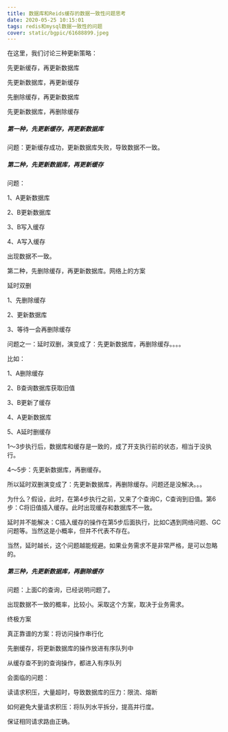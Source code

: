 ```yaml
---
title: 数据库和Reids缓存的数据一致性问题思考
date: 2020-05-25 10:15:01
tags: redis和mysql数据一致性的问题
cover: static/bgpic/61688899.jpeg
---
```


在这里，我们讨论三种更新策略：

先更新缓存，再更新数据库

先更新数据库，再更新缓存

先删除缓存，再更新数据库

先更新数据库，再删除缓存

##### 第一种，先更新缓存，再更新数据库

问题：更新缓存成功，更新数据库失败，导致数据不一致。

##### 第二种，先更新数据库，再更新缓存

问题：

1、A更新数据库

2、B更新数据库

3、B写入缓存

4、A写入缓存

出现数据不一致。

第二种，先删除缓存，再更新数据库。网络上的方案

延时双删

1、先删除缓存

2、更新数据库

3、等待一会再删除缓存

问题之一：延时双删，演变成了：先更新数据库，再删除缓存。。。。

比如：

1、A删除缓存

2、B查询数据库获取旧值

3、B更新了缓存

4、A更新数据库

5、A延时删缓存

1～3步执行后，数据库和缓存是一致的，成了开支执行前的状态，相当于没执行。

4～5步：先更新数据库，再删缓存。

所以延时双删演变成了：先更新数据库，再删除缓存。问题还是没解决。。。

为什么？假设，此时，在第4步执行之前，又来了个查询C，C查询到旧值。第6步：C将旧值插入缓存。此时出现缓存和数据库不一致。

延时并不能解决：C插入缓存的操作在第5步后面执行，比如C遇到网络问题、GC问题等。当然这是小概率，但并不代表不存在。

当然，延时越长，这个问题越能规避。如果业务需求不是非常严格，是可以忽略的。

##### 第三种，先更新数据库，再删除缓存

问题：上面C的查询，已经说明问题了。

出现数据不一致的概率，比较小。采取这个方案，取决于业务需求。

终极方案

真正靠谱的方案：将访问操作串行化

先删缓存，将更新数据库的操作放进有序队列中

从缓存查不到的查询操作，都进入有序队列

会面临的问题：

读请求积压，大量超时，导致数据库的压力：限流、熔断

如何避免大量请求积压：将队列水平拆分，提高并行度。

保证相同请求路由正确。